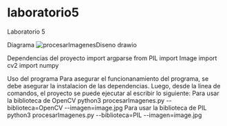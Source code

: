 # laboratorio5
Laboratorio 5

Diagrama
![procesarImagenesDiseno drawio](https://github.com/prichavarria/laboratorio5/assets/144200787/7df33334-ab53-4733-9e29-44bfda58a28b)

Dependencias del proyecto
  import argparse
  from PIL import Image
  import cv2
  import numpy 

Uso del programa
  Para asegurar el funcionanamiento del programa, se debe asegurar la instalacion de las dependencias. Luego, desde la linea de comandos, el proyecto se puede ejecutar al escribir lo siguiente:
  Para usar la biblioteca de OpenCV 
    python3 procesarImagenes.py --biblioteca=OpenCV --imagen=image.jpg
  Para usar la biblioteca de PIL
    python3 procesarImagenes.py --biblioteca=PIL --imagen=image.jpg
